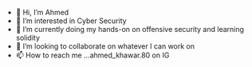 - 👋 Hi, I’m Ahmed
- 👀 I’m interested in Cyber Security
- 🌱 I’m currently doing my hands-on on offensive security and learning solidity
- 💞️ I’m looking to collaborate on whatever I can work on
- 📫 How to reach me ...ahmed_khawar.80 on IG 

<!---
Ahmed-ITCS/Ahmed-ITCS is a ✨ special ✨ repository because its `README.md` (this file) appears on your GitHub profile.
You can click the Preview link to take a look at your changes.
--->
